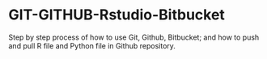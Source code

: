 # GIT-GITHUB-Rstudio-Bitbucket

Step by step process of how to use Git, Github, Bitbucket;
and how to push and pull R file and Python file in Github repository.
